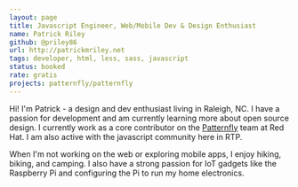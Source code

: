 ```yaml
---
layout: page
title: Javascript Engineer, Web/Mobile Dev & Design Enthusiast
name: Patrick Riley
github: @priley86
url: http://patrickmriley.net
tags: developer, html, less, sass, javascript
status: booked
rate: gratis 
projects: patternfly/patternfly
---
```


Hi! I'm Patrick - a design and dev enthusiast living in Raleigh, NC. I have a passion for development and 
am currently learning more about open source design. I currently work as a core contributor on the [Patternfly](http://patternfly.org) team at Red Hat. 
I am also active with the javascript community here in RTP.

When I'm not working on the web or exploring mobile apps, I enjoy hiking, biking, and camping. I also have a strong
passion for IoT gadgets like the Raspberry Pi and configuring the Pi to run my home electronics. 



